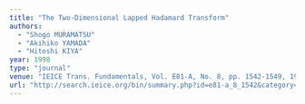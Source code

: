```yaml
---
title: "The Two-Dimensional Lapped Hadamard Transform"
authors:
  - "Shogo MURAMATSU"
  - "Akihiko YAMADA"
  - "Hitoshi KIYA"
year: 1998
type: "journal"
venue: "IEICE Trans. Fundamentals, Vol. E81-A, No. 8, pp. 1542-1549, 1998-08-01."
url: "http://search.ieice.org/bin/summary.php?id=e81-a_8_1542&category=A&year=1998&lang=E&abst="
---
```

